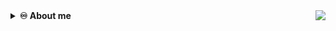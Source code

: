 <!-- 🆕+Visit+my+portfolio+website!; --> <a href="https://github.com/IsaacAlves7"><!-- <img height="24" src="https://github.com/IsaacAlves7/portfolio/blob/favicon/favicon.svg" align="right" title="NEW! Visit my portfolio website! 🎉"> --><img src="https://visitor-badge.glitch.me/badge?page_id=isaacalves7.visitor-badge" align="right"/></a>
<!------------------------------------------------------------------------------ Dropdown ---------------------------------------------------------------------------->

<details><summary><b title="(click to open)">♾️ About me</b></summary><br />
<a href="#"><img src="https://readme-typing-svg.herokuapp.com?color=326CE5&lines=👋🏾+Hello,+World!;👨🏾‍🔬+Welcome+to+my+lab!;👨🏾‍💻+I+want+share+my+studies+here!;💾+Feel+free+to+let+any+doubt!;🐑+Going+beyond+expectations!;💪🏾+I'm+trying+to+do+better!;%7C"/></a>
  
I'm **[`Computer Science`](https://www.youtube.com/watch?v=SzJ46YA_RaA)** student at **UNESA**, and very interested in **[`DevOps`](https://roadmap.sh/roadmaps/devops.png)**, **[`Software Development`](https://pbs.twimg.com/media/E9c8-2EUcAQRBF1?format=jpg&name=large)** and **[`Data Science`](https://i.pinimg.com/736x/ad/2d/4e/ad2d4e16d7b9be46b2a3024c12c0ee80.jpg)**.

<a href="#"><img align="right" src="https://user-images.githubusercontent.com/61624336/116183082-a7f44780-a6f3-11eb-9365-2118e0f5b29b.png" height="117em"></a>
  
- 🍎 **Studying:** DevSecOps, Data Science, Embedded Systems and Full-Stack Development;
- &nbsp;△&nbsp;  **Focusing**: Computer Science studies;
- 🔭 **Colaborating**: <a href="https://www.globo.com">Rede Globo - Globoplay</a>.

<!-- ☕ **Support**: 
<code> ![Github-sponsors](https://img.shields.io/badge/sponsor-f9f7f7?style=for-the-badge&logo=GitHub-Sponsors&logoColor=#EA4AAA) <img src="https://cdn.buymeacoffee.com/buttons/v2/default-yellow.png" height="29"  width="121" alt="IsaacAlves7" /> ![Ko-Fi](https://img.shields.io/badge/Ko--fi-F16061?style=for-the-badge&logo=ko-fi&logoColor=white) </code> -->
 
<blockquote>
  <sup>Challenges bring personal growth and that's as the brillant scientist Isaac Newton said:</sup><br />
  "If i have seen further than others, it is by standing upon the shoulders of giants." - <i>Sir Isaac Newton</i>
</blockquote>
  
<details><summary><b title="(click to open)">⚛️ Work status</b></summary>     

<a href="https://github.com/IsaacAlves7">

  <img height="117em" src="https://user-images.githubusercontent.com/61624336/115090011-0fd3b280-9eea-11eb-85ed-cd4ff8874740.png">
  <img src="https://github-readme-stats.vercel.app/api?hide_title=false&hide_rank=false&show_icons=false&include_all_commits=true&count_private=true&disable_animations=false&theme=default&locale=en&hide_border=false&username=IsaacAlves7" height="137" alt="stats graph"  />
  <img src="https://github-readme-stats.vercel.app/api/top-langs?locale=en&hide_title=false&layout=compact&card_width=320&langs_count=5&theme=default&hide_border=false&username=IsaacAlves7" height="137" alt="languages graph"  />

<img src="https://github.com/IsaacAlves7/IsaacAlves7/blob/output/snake.svg" alt="Snake animation" />

 </div>
        
</details></a>

</details>
